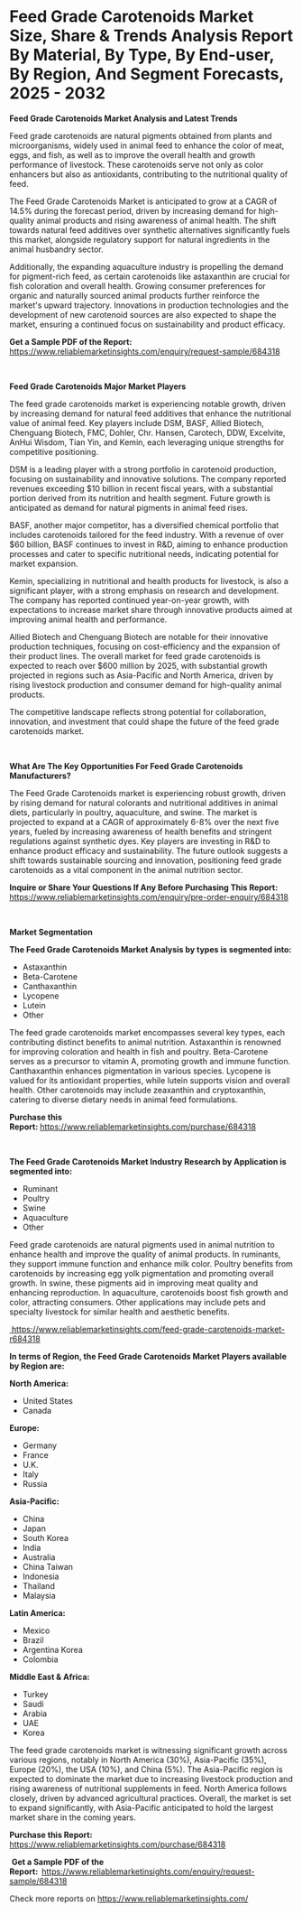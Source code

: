<p><h1>Feed Grade Carotenoids Market Size, Share & Trends Analysis Report By Material, By Type, By End-user, By Region, And Segment Forecasts, 2025 - 2032</h1></p><p><strong>Feed Grade Carotenoids Market Analysis and Latest Trends</strong></p>
<p><p>Feed grade carotenoids are natural pigments obtained from plants and microorganisms, widely used in animal feed to enhance the color of meat, eggs, and fish, as well as to improve the overall health and growth performance of livestock. These carotenoids serve not only as color enhancers but also as antioxidants, contributing to the nutritional quality of feed.</p><p>The Feed Grade Carotenoids Market is anticipated to grow at a CAGR of 14.5% during the forecast period, driven by increasing demand for high-quality animal products and rising awareness of animal health. The shift towards natural feed additives over synthetic alternatives significantly fuels this market, alongside regulatory support for natural ingredients in the animal husbandry sector.</p><p>Additionally, the expanding aquaculture industry is propelling the demand for pigment-rich feed, as certain carotenoids like astaxanthin are crucial for fish coloration and overall health. Growing consumer preferences for organic and naturally sourced animal products further reinforce the market's upward trajectory. Innovations in production technologies and the development of new carotenoid sources are also expected to shape the market, ensuring a continued focus on sustainability and product efficacy.</p></p>
<p><strong>Get a Sample PDF of the Report:&nbsp;</strong> <a href="https://www.reliablemarketinsights.com/enquiry/request-sample/684318?utm_campaign=3507&utm_medium=2&utm_source=Github&utm_content=ia&utm_term=29032025&utm_id=feed-grade-carotenoids">https://www.reliablemarketinsights.com/enquiry/request-sample/684318</a></p>
<p>&nbsp;</p>
<p><strong>Feed Grade Carotenoids Major Market Players</strong></p>
<p><p>The feed grade carotenoids market is experiencing notable growth, driven by increasing demand for natural feed additives that enhance the nutritional value of animal feed. Key players include DSM, BASF, Allied Biotech, Chenguang Biotech, FMC, Dohler, Chr. Hansen, Carotech, DDW, Excelvite, AnHui Wisdom, Tian Yin, and Kemin, each leveraging unique strengths for competitive positioning.</p><p>DSM is a leading player with a strong portfolio in carotenoid production, focusing on sustainability and innovative solutions. The company reported revenues exceeding $10 billion in recent fiscal years, with a substantial portion derived from its nutrition and health segment. Future growth is anticipated as demand for natural pigments in animal feed rises.</p><p>BASF, another major competitor, has a diversified chemical portfolio that includes carotenoids tailored for the feed industry. With a revenue of over $60 billion, BASF continues to invest in R&D, aiming to enhance production processes and cater to specific nutritional needs, indicating potential for market expansion.</p><p>Kemin, specializing in nutritional and health products for livestock, is also a significant player, with a strong emphasis on research and development. The company has reported continued year-on-year growth, with expectations to increase market share through innovative products aimed at improving animal health and performance. </p><p>Allied Biotech and Chenguang Biotech are notable for their innovative production techniques, focusing on cost-efficiency and the expansion of their product lines. The overall market for feed grade carotenoids is expected to reach over $600 million by 2025, with substantial growth projected in regions such as Asia-Pacific and North America, driven by rising livestock production and consumer demand for high-quality animal products. </p><p>The competitive landscape reflects strong potential for collaboration, innovation, and investment that could shape the future of the feed grade carotenoids market.</p></p>
<p>&nbsp;</p>
<p><strong>What Are The Key Opportunities For Feed Grade Carotenoids Manufacturers?</strong></p>
<p><p>The Feed Grade Carotenoids market is experiencing robust growth, driven by rising demand for natural colorants and nutritional additives in animal diets, particularly in poultry, aquaculture, and swine. The market is projected to expand at a CAGR of approximately 6-8% over the next five years, fueled by increasing awareness of health benefits and stringent regulations against synthetic dyes. Key players are investing in R&D to enhance product efficacy and sustainability. The future outlook suggests a shift towards sustainable sourcing and innovation, positioning feed grade carotenoids as a vital component in the animal nutrition sector.</p></p>
<p><strong>Inquire or Share Your Questions If Any Before Purchasing This Report:</strong> <a href="https://www.reliablemarketinsights.com/enquiry/pre-order-enquiry/684318?utm_campaign=3507&utm_medium=2&utm_source=Github&utm_content=ia&utm_term=29032025&utm_id=feed-grade-carotenoids">https://www.reliablemarketinsights.com/enquiry/pre-order-enquiry/684318</a></p>
<p>&nbsp;</p>
<p><strong>Market Segmentation</strong></p>
<p><strong>The Feed Grade Carotenoids Market Analysis by types is segmented into:</strong></p>
<p><ul><li>Astaxanthin</li><li>Beta-Carotene</li><li>Canthaxanthin</li><li>Lycopene</li><li>Lutein</li><li>Other</li></ul></p>
<p><p>The feed grade carotenoids market encompasses several key types, each contributing distinct benefits to animal nutrition. Astaxanthin is renowned for improving coloration and health in fish and poultry. Beta-Carotene serves as a precursor to vitamin A, promoting growth and immune function. Canthaxanthin enhances pigmentation in various species. Lycopene is valued for its antioxidant properties, while lutein supports vision and overall health. Other carotenoids may include zeaxanthin and cryptoxanthin, catering to diverse dietary needs in animal feed formulations.</p></p>
<p><strong>Purchase this Report:&nbsp;</strong><a href="https://www.reliablemarketinsights.com/purchase/684318?utm_campaign=3507&utm_medium=2&utm_source=Github&utm_content=ia&utm_term=29032025&utm_id=feed-grade-carotenoids">https://www.reliablemarketinsights.com/purchase/684318</a></p>
<p>&nbsp;</p>
<p><strong>The Feed Grade Carotenoids Market Industry Research by Application is segmented into:</strong></p>
<p><ul><li>Ruminant</li><li>Poultry</li><li>Swine</li><li>Aquaculture</li><li>Other</li></ul></p>
<p><p>Feed grade carotenoids are natural pigments used in animal nutrition to enhance health and improve the quality of animal products. In ruminants, they support immune function and enhance milk color. Poultry benefits from carotenoids by increasing egg yolk pigmentation and promoting overall growth. In swine, these pigments aid in improving meat quality and enhancing reproduction. In aquaculture, carotenoids boost fish growth and color, attracting consumers. Other applications may include pets and specialty livestock for similar health and aesthetic benefits.</p></p>
<p><a href="https://www.reliablemarketinsights.com/feed-grade-carotenoids-market-r684318?utm_campaign=3507&utm_medium=2&utm_source=Github&utm_content=ia&utm_term=29032025&utm_id=feed-grade-carotenoids">&nbsp;https://www.reliablemarketinsights.com/feed-grade-carotenoids-market-r684318</a></p>
<p><strong>In terms of Region, the Feed Grade Carotenoids Market Players available by Region are:</strong></p>
<p>
    <p> <strong> North America: </strong>
        <ul>
            <li>United States</li>
            <li>Canada</li>
        </ul>
        </p> 
    <p> <strong> Europe: </strong>
        <ul>
            <li>Germany</li>
            <li>France</li>
            <li>U.K.</li>
            <li>Italy</li>
            <li>Russia</li>
        </ul>
        </p> 
    <p> <strong> Asia-Pacific: </strong>
        <ul>
            <li>China</li>
            <li>Japan</li>
            <li>South Korea</li>
            <li>India</li>
            <li>Australia</li>
            <li>China Taiwan</li>
            <li>Indonesia</li>
            <li>Thailand</li>
            <li>Malaysia</li>
        </ul>
        </p> 
    <p> <strong> Latin America: </strong>
        <ul>
            <li>Mexico</li>
            <li>Brazil</li>
            <li>Argentina Korea</li>
            <li>Colombia</li>
        </ul>
        </p> 
    <p> <strong> Middle East & Africa: </strong>
        <ul>
            <li>Turkey</li>
            <li>Saudi</li>
            <li>Arabia</li>
            <li>UAE</li>
            <li>Korea</li>
        </ul>
    </p>
    </p>
<p><p>The feed grade carotenoids market is witnessing significant growth across various regions, notably in North America (30%), Asia-Pacific (35%), Europe (20%), the USA (10%), and China (5%). The Asia-Pacific region is expected to dominate the market due to increasing livestock production and rising awareness of nutritional supplements in feed. North America follows closely, driven by advanced agricultural practices. Overall, the market is set to expand significantly, with Asia-Pacific anticipated to hold the largest market share in the coming years.</p></p>
<p><strong>Purchase this Report: </strong><a href="https://www.reliablemarketinsights.com/purchase/684318?utm_campaign=3507&utm_medium=2&utm_source=Github&utm_content=ia&utm_term=29032025&utm_id=feed-grade-carotenoids">https://www.reliablemarketinsights.com/purchase/684318</a></p>
<p>&nbsp;<strong>Get a Sample PDF of the Report:&nbsp;&nbsp;</strong><a href="https://www.reliablemarketinsights.com/enquiry/request-sample/684318?utm_campaign=3507&utm_medium=2&utm_source=Github&utm_content=ia&utm_term=29032025&utm_id=feed-grade-carotenoids">https://www.reliablemarketinsights.com/enquiry/request-sample/684318</a></p>
<p><strong></strong></p>
<p>Check more reports on <a href="https://www.reliablemarketinsights.com/?utm_campaign=3507&utm_medium=2&utm_source=Github&utm_content=ia&utm_term=29032025&utm_id=feed-grade-carotenoids">https://www.reliablemarketinsights.com/</a></p>